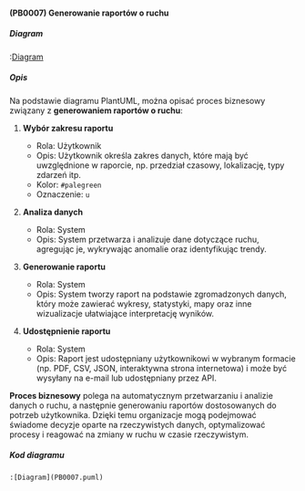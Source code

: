 #### (PB0007) Generowanie raportów o ruchu

##### Diagram

:[Diagram](PB0007.puml)


##### **Opis**  

Na podstawie diagramu PlantUML, można opisać proces biznesowy związany z **generowaniem raportów o ruchu**:  

1. **Wybór zakresu raportu**  
   * Rola: Użytkownik  
   * Opis: Użytkownik określa zakres danych, które mają być uwzględnione w raporcie, np. przedział czasowy, lokalizację, typy zdarzeń itp.  
   * Kolor: `#palegreen`
   * Oznaczenie: `u`

2. **Analiza danych**  
    * Rola: System  
    * Opis: System przetwarza i analizuje dane dotyczące ruchu, agregując je, wykrywając anomalie oraz identyfikując trendy.  

3. **Generowanie raportu**  
   * Rola: System  
   * Opis: System tworzy raport na podstawie zgromadzonych danych, który może zawierać wykresy, statystyki, mapy oraz inne wizualizacje ułatwiające interpretację wyników.  

4. **Udostępnienie raportu**  
   * Rola: System  
   * Opis: Raport jest udostępniany użytkownikowi w wybranym formacie (np. PDF, CSV, JSON, interaktywna strona internetowa) i może być wysyłany na e-mail lub udostępniany przez API.  


**Proces biznesowy** polega na automatycznym przetwarzaniu i analizie danych o ruchu, a następnie generowaniu raportów dostosowanych do potrzeb użytkownika. Dzięki temu organizacje mogą podejmować świadome decyzje oparte na rzeczywistych danych, optymalizować procesy i reagować na zmiany w ruchu w czasie rzeczywistym.  


##### Kod diagramu
```
:[Diagram](PB0007.puml)
```
